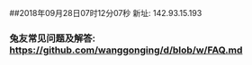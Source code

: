 ##2018年09月28日07时12分07秒 新址: 142.93.15.193
### 兔友常见问题及解答: https://github.com/wanggonging/d/blob/w/FAQ.md

